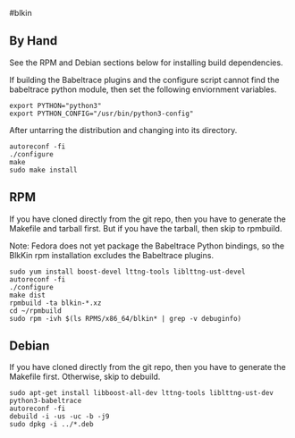 #blkin

## By Hand

See the RPM and Debian sections below for installing build
dependencies.

If building the Babeltrace plugins and the configure 
script cannot find the babeltrace python module, then 
set the following enviornment variables.

```
export PYTHON="python3"
export PYTHON_CONFIG="/usr/bin/python3-config"
```

After untarring the distribution and changing into its 
directory.

```
autoreconf -fi
./configure
make
sudo make install
```

## RPM

If you have cloned directly from the git repo,
then you have to generate the Makefile and 
tarball first. But if you have the tarball, 
then skip to rpmbuild.

Note: Fedora does not yet package the Babeltrace Python bindings, 
so the BlkKin rpm installation excludes the Babeltrace plugins.

```
sudo yum install boost-devel lttng-tools liblttng-ust-devel
autoreconf -fi
./configure
make dist
rpmbuild -ta blkin-*.xz
cd ~/rpmbuild
sudo rpm -ivh $(ls RPMS/x86_64/blkin* | grep -v debuginfo)
```

## Debian

If you have cloned directly from the git repo,
then you have to generate the Makefile first. 
Otherwise, skip to debuild.

```
sudo apt-get install libboost-all-dev lttng-tools liblttng-ust-dev python3-babeltrace
autoreconf -fi
debuild -i -us -uc -b -j9
sudo dpkg -i ../*.deb
```
